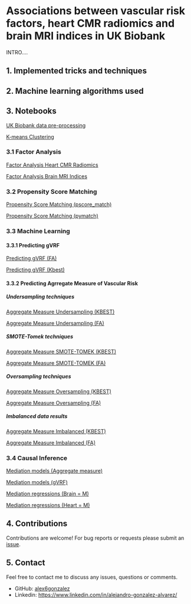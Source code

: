 # Associations between vascular risk factors, heart CMR radiomics and brain MRI indices in UK Biobank

INTRO....


## 1. Implemented tricks and techniques


## 2. Machine learning algorithms used


## 3. Notebooks
[UK Biobank data pre-processing](https://github.com/alex6gonzalez/final-master-project/blob/master/UK%20Biobank%20data%20pre-processing.ipynb)

[K-means Clustering](https://github.com/alex6gonzalez/final-master-project/blob/master/K-means%20Clustering.ipynb)

### 3.1 Factor Analysis
[Factor Analysis Heart CMR Radiomics](https://github.com/alex6gonzalez/final-master-project/blob/master/Factor%20Analysis%20Heart%20CMR%20Radiomics.ipynb)

[Factor Analysis Brain MRI Indices](https://github.com/alex6gonzalez/final-master-project/blob/master/Factor%20Analysis%20Brain%20MRI%20Indices.ipynb)

### 3.2 Propensity Score Matching
[Propensity Score Matching (pscore_match)](https://github.com/alex6gonzalez/final-master-project/blob/master/Propensity%20Score%20Matching%20(pscore_match).ipynb)

[Propensity Score Matching (pymatch)](https://github.com/alex6gonzalez/final-master-project/blob/master/Propensity%20Score%20Matching%20(pymatch).ipynb)

### 3.3 Machine Learning
#### 3.3.1 Predicting gVRF
[Predicting gVRF (FA)](https://github.com/alex6gonzalez/final-master-project/blob/master/Machine%20Learning/Predicting%20gVRF%20(FA).ipynb)

[Predicting gVRF (Kbest)](https://github.com/alex6gonzalez/final-master-project/blob/master/Machine%20Learning/Predicting%20gVRF%20(Kbest).ipynb)

#### 3.3.2 Predicting Agrregate Measure of Vascular Risk
##### Undersampling techniques
[Aggregate Measure Undersampling (KBEST)](https://github.com/alex6gonzalez/final-master-project/blob/master/Machine%20Learning/Aggregate%20Measure%20Undersampling%20(KBEST).ipynb)

[Aggregate Measure Undersampling (FA)](https://github.com/alex6gonzalez/final-master-project/blob/master/Machine%20Learning/Aggregate%20Measure%20Undersampling%20(FA).ipynb)

##### SMOTE-Tomek techniques
[Aggregate Measure SMOTE-TOMEK (KBEST)](https://github.com/alex6gonzalez/final-master-project/blob/master/Machine%20Learning/Aggregate%20Measure%20SMOTE-TOMEK%20(KBEST).ipynb)

[Aggregate Measure SMOTE-TOMEK (FA)](https://github.com/alex6gonzalez/final-master-project/blob/master/Machine%20Learning/Aggregate%20Measure%20SMOTE-TOMEK%20(FA).ipynb)

##### Oversampling techniques
[Aggregate Measure Oversampling (KBEST)](https://github.com/alex6gonzalez/final-master-project/blob/master/Machine%20Learning/Aggregate%20Measure%20Oversampling%20(KBEST).ipynb)

[Aggregate Measure Oversampling (FA)](https://github.com/alex6gonzalez/final-master-project/blob/master/Machine%20Learning/Aggregate%20Measure%20Oversampling%20(FA).ipynb)

##### Imbalanced data results
[Aggregate Measure Imbalanced (KBEST)](https://github.com/alex6gonzalez/final-master-project/blob/master/Machine%20Learning/Aggregate%20Measure%20Imbalanced%20(KBEST).ipynb)

[Aggregate Measure Imbalanced (FA)](https://github.com/alex6gonzalez/final-master-project/blob/master/Machine%20Learning/Aggregate%20Measure%20Imbalanced%20(FA).ipynb)

### 3.4 Causal Inference
[Mediation models (Aggregate measure)](https://github.com/alex6gonzalez/final-master-project/blob/master/Casual%20Inference/Mediation%20models%20(Aggregate%20measure).ipynb)

[Mediation models (gVRF)](https://github.com/alex6gonzalez/final-master-project/blob/master/Casual%20Inference/Mediation%20models%20(gVRF).ipynb)

[Mediation regressions (Brain = M)](https://github.com/alex6gonzalez/final-master-project/blob/master/Casual%20Inference/Mediation%20regressions%20(Brain%20%3D%20M).ipynb)

[Mediation regressions (Heart = M)](https://github.com/alex6gonzalez/final-master-project/blob/master/Casual%20Inference/Mediation%20regressions%20(Heart%20%3D%20M).ipynb)

## 4. Contributions
Contributions are welcome! For bug reports or requests please submit an [issue](https://github.com/alex6gonzalez/final-master-project/issues).

## 5. Contact
Feel free to contact me to discuss any issues, questions or comments.
* GitHub: [alex6gonzalez](https://github.com/alex6gonzalez)
* Linkedin: https://www.linkedin.com/in/alejandro-gonzalez-alvarez/
